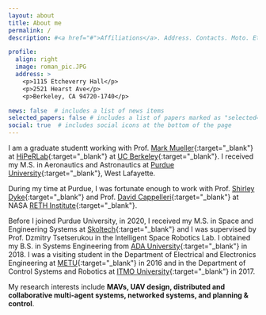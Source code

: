 ```yaml
---
layout: about
title: About me
permalink: /
description: #<a href="#">Affiliations</a>. Address. Contacts. Moto. Etc.

profile:
  align: right
  image: roman_pic.JPG
  address: >
    <p>1115 Etcheverry Hall</p>
    <p>2521 Hearst Ave</p>
    <p>Berkeley, CA 94720-1740</p>

news: false  # includes a list of news items
selected_papers: false # includes a list of papers marked as "selected={true}"
social: true  # includes social icons at the bottom of the page
---
```

I am a graduate studentt working with Prof. [Mark Mueller](https://me.berkeley.edu/people/mark-w-mueller/){:target="\_blank"} at [HiPeRLab](https://hiperlab.berkeley.edu/){:target="\_blank"} at [UC Berkeley](https://www.berkeley.edu/){:target="\_blank"}. I received my M.S. in Aeronautics and Astronautics at [Purdue University](https://www.purdue.edu/){:target="\_blank"}, West Lafayette. 

During my time at Purdue, I was fortunate enough to work with Prof. [Shirley Dyke](https://engineering.purdue.edu/ME/People/ptProfile?resource_id=57291){:target="\_blank"} and Prof. [David Cappelleri](https://engineering.purdue.edu/ME/People/ptProfile?resource_id=92669){:target="\_blank"} at NASA [RETH Institute](https://www.purdue.edu/rethi/){:target="\_blank"}. 

Before I joined Purdue University, in 2020, I received my M.S. in Space and Engineering Systems at [Skoltech](https://www.skoltech.ru/en/){:target="\_blank"} and I was supervised by Prof. Dzmitry Tsetserukou in the Intelligent Space Robotics Lab. I obtained my B.S. in Systems Engineering from [ADA University](https://www.ada.edu.az/){:target="\_blank"} in 2018. I was a visiting student in the Department of Electrical and Electronics Engineering at [METU](https://www.metu.edu.tr/){:target="\_blank"}  in 2016 and in the Department of Control Systems and Robotics at [ITMO University](https://en.itmo.ru/){:target="\_blank"}  in 2017. 

My research interests include **MAVs, UAV design, distributed and collaborative multi-agent systems, networked systems, and planning & control**. 

<!-- Write your biography here. Tell the world about yourself. Link to your favorite [subreddit](http://reddit.com). You can put a picture in, too. The code is already in, just name your picture `prof_pic.jpg` and put it in the `img/` folder.

Put your address / P.O. box / other info right below your picture. You can also disable any these elements by editing `profile` property of the YAML header of yoyour `_pages/about.md`. Edit `_bibliography/papers.bib` and Jekyll will render your [publications page](/al-folio/publications/) automatically.

Link to your social media connections, too. This theme is set up to use [Font Awesome icons](http://fortawesome.github.io/Font-Awesome/) and [Academicons](https://jpswalsh.github.io/academicons/), like the ones below. Add your Facebook, Twitter, LinkedIn, Google Scholar, or just disable all of them.
 -->
